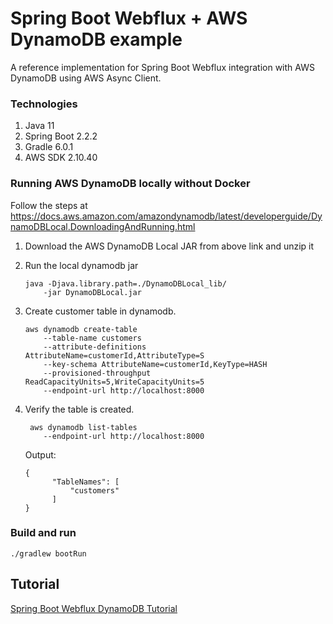 # Spring Boot Webflux + AWS DynamoDB example
A reference implementation for Spring Boot Webflux integration with AWS DynamoDB using AWS Async Client.

### Technologies
1. Java 11
2. Spring Boot 2.2.2
3. Gradle 6.0.1
4. AWS SDK 2.10.40

### Running AWS DynamoDB locally without Docker
Follow the steps at https://docs.aws.amazon.com/amazondynamodb/latest/developerguide/DynamoDBLocal.DownloadingAndRunning.html

1. Download the AWS DynamoDB Local JAR from above link and unzip it

2. Run the local dynamodb jar
    
    ```
    java -Djava.library.path=./DynamoDBLocal_lib/ 
        -jar DynamoDBLocal.jar
    ```
   
3. Create customer table in dynamodb.

    ```
    aws dynamodb create-table 
     	--table-name customers 
     	--attribute-definitions AttributeName=customerId,AttributeType=S 
     	--key-schema AttributeName=customerId,KeyType=HASH 
     	--provisioned-throughput ReadCapacityUnits=5,WriteCapacityUnits=5 
     	--endpoint-url http://localhost:8000
    ```

4. Verify the table is created.     
    
    ```
     aws dynamodb list-tables 
       	--endpoint-url http://localhost:8000
    ```
    
    Output:
    ``` 
    {
          "TableNames": [
              "customers"
          ]
    }
    ``` 

    
### Build and run

`./gradlew bootRun`


## Tutorial
[Spring Boot Webflux DynamoDB Tutorial](https://www.viralpatel.net/spring-boot-webflux-dynamodb-example/)
